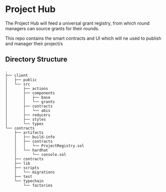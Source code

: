 # Project Hub

The Project Hub will feed a universal grant registry, from which round managers can source grants for their rounds.

This repo contains the smart contracts and UI which will ne used to publish and manager their project/s

## Directory Structure

```
.
├── client
│   ├── public
│   └── src
│       ├── actions
│       ├── components
│       │   ├── base
│       │   └── grants
│       ├── contracts
│       │   └── abis
│       ├── reducers
│       ├── styles
│       └── types
└── contracts
    ├── artifacts
    │   ├── build-info
    │   ├── contracts
    │   │   └── ProjectRegistry.sol
    │   └── hardhat
    │       └── console.sol
    ├── contracts
    ├── lib
    ├── scripts
    │   └── migrations
    ├── test
    └── typechain
        └── factories
```
